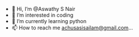 - 👋 Hi, I’m @Aswathy S Nair
- 👀 I’m interested in coding
- 🌱 I’m currently learning python
- 📫 How to reach me achusasisailam@gmail.com...

<!---
Aswathysnair87/Aswathysnair87 is a ✨ special ✨ repository because its `README.md` (this file) appears on your GitHub profile.
You can click the Preview link to take a look at your changes.
--->
